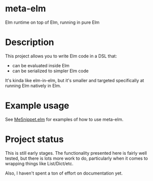 # meta-elm

Elm runtime on top of Elm, running in pure Elm

# Description

This project allows you to write Elm code in a
DSL that:

- can be evaluated inside Elm
- can be serialized to simpler Elm code

It's kinda like elm-in-elm, but it's smaller and
targeted specifically at running Elm natively in Elm.

# Example usage

See
[MeSnippet.elm](https://github.com/showell/meta-elm/blob/master/src/MeSnippet.elm)
for examples of how to use meta-elm.

# Project status

This is still early stages.  The functionality presented here is fairly
well tested, but there is lots more work to do, particularly when it comes
to wrapping things like List/Dict/etc.

Also, I haven't spent a ton of effort on documentation yet.

